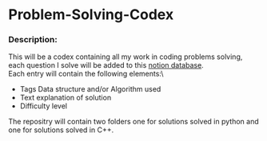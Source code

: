 # Problem-Solving-Codex 

### Description:
This will be a codex containing all my work in coding problems solving, each question I solve will be added to this [notion database](https://www.notion.so/ddd25ab0cf42424e90e90c605590ef5d?v=dfa197e91bd64be59131057cbdca45e5).\
Each entry will contain the following elements:\
   * Tags Data structure and/or Algorithm used
   * Text explanation of solution
   * Difficulty level

The repositry will contain two folders one for solutions solved in python and one for solutions solved in C++.
